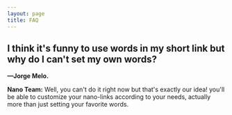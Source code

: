 ```yaml
---
layout: page
title: FAQ
---
```


## I think it's funny to use words in my short link but why do I can't set my own words?
**—Jorge Melo.**

**Nano Team:**
Well, you can't do it right now but that's exactly our idea! you'll be able to customize your nano-links according to your needs, actually more than just setting your favorite words.